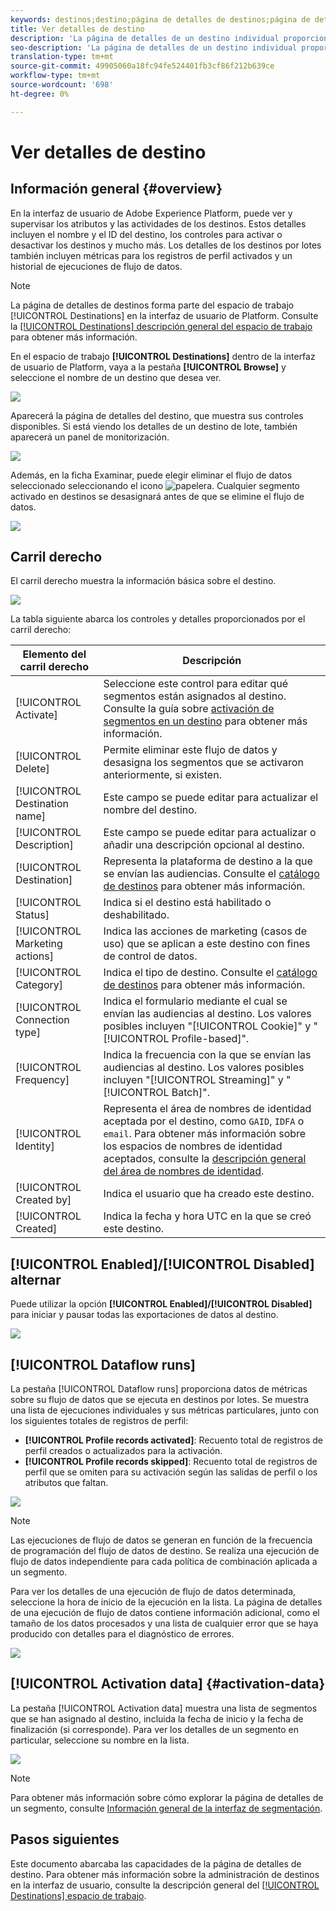 ```yaml
---
keywords: destinos;destino;página de detalles de destinos;página de detalles de destinos
title: Ver detalles de destino
description: 'La página de detalles de un destino individual proporciona una descripción general de los detalles de destino. Los detalles de destino incluyen el nombre del destino, el ID, los segmentos asignados al destino y los controles para editar la activación y habilitar y deshabilitar el flujo de datos. '
seo-description: 'La página de detalles de un destino individual proporciona una descripción general de los detalles de destino. Los detalles de destino incluyen el nombre del destino, el ID, los segmentos asignados al destino y los controles para editar la activación y habilitar y deshabilitar el flujo de datos. '
translation-type: tm+mt
source-git-commit: 49905060a18fc94fe524401fb3cf86f212b639ce
workflow-type: tm+mt
source-wordcount: '698'
ht-degree: 0%

---
```



# Ver detalles de destino

## Información general {#overview}

En la interfaz de usuario de Adobe Experience Platform, puede ver y supervisar los atributos y las actividades de los destinos. Estos detalles incluyen el nombre y el ID del destino, los controles para activar o desactivar los destinos y mucho más. Los detalles de los destinos por lotes también incluyen métricas para los registros de perfil activados y un historial de ejecuciones de flujo de datos.

>[!NOTE]
>
>La página de detalles de destinos forma parte del espacio de trabajo [!UICONTROL Destinations] en la interfaz de usuario de Platform. Consulte la [[!UICONTROL Destinations] descripción general del espacio de trabajo](./destinations-workspace.md) para obtener más información.

En el espacio de trabajo **[!UICONTROL Destinations]** dentro de la interfaz de usuario de Platform, vaya a la pestaña **[!UICONTROL Browse]** y seleccione el nombre de un destino que desea ver.

![](../assets/ui/details-page/select-destination.png)

Aparecerá la página de detalles del destino, que muestra sus controles disponibles. Si está viendo los detalles de un destino de lote, también aparecerá un panel de monitorización.

![](../assets/ui/details-page/details.png)

Además, en la ficha Examinar, puede elegir eliminar el flujo de datos seleccionado seleccionando el icono ![papelera](../assets/ui/details-page/trash-icon.png). Cualquier segmento activado en destinos se desasignará antes de que se elimine el flujo de datos.

![](../assets/ui/details-page/delete-flow.png)

## Carril derecho

El carril derecho muestra la información básica sobre el destino.

![](../assets/ui/details-page/right-rail.png)

La tabla siguiente abarca los controles y detalles proporcionados por el carril derecho:

| Elemento del carril derecho | Descripción |
| --- | --- |
| [!UICONTROL Activate] | Seleccione este control para editar qué segmentos están asignados al destino. Consulte la guía sobre [activación de segmentos en un destino](./activate-destinations.md) para obtener más información. |
| [!UICONTROL Delete] | Permite eliminar este flujo de datos y desasigna los segmentos que se activaron anteriormente, si existen. |
| [!UICONTROL Destination name] | Este campo se puede editar para actualizar el nombre del destino. |
| [!UICONTROL Description] | Este campo se puede editar para actualizar o añadir una descripción opcional al destino. |
| [!UICONTROL Destination] | Representa la plataforma de destino a la que se envían las audiencias. Consulte el [catálogo de destinos](../catalog/overview.md) para obtener más información. |
| [!UICONTROL Status] | Indica si el destino está habilitado o deshabilitado. |
| [!UICONTROL Marketing actions] | Indica las acciones de marketing (casos de uso) que se aplican a este destino con fines de control de datos. |
| [!UICONTROL Category] | Indica el tipo de destino. Consulte el [catálogo de destinos](../catalog/overview.md) para obtener más información. |
| [!UICONTROL Connection type] | Indica el formulario mediante el cual se envían las audiencias al destino. Los valores posibles incluyen &quot;[!UICONTROL Cookie]&quot; y &quot;[!UICONTROL Profile-based]&quot;. |
| [!UICONTROL Frequency] | Indica la frecuencia con la que se envían las audiencias al destino. Los valores posibles incluyen &quot;[!UICONTROL Streaming]&quot; y &quot;[!UICONTROL Batch]&quot;. |
| [!UICONTROL Identity] | Representa el área de nombres de identidad aceptada por el destino, como `GAID`, `IDFA` o `email`. Para obtener más información sobre los espacios de nombres de identidad aceptados, consulte la [descripción general del área de nombres de identidad](../../identity-service/namespaces.md). |
| [!UICONTROL Created by] | Indica el usuario que ha creado este destino. |
| [!UICONTROL Created] | Indica la fecha y hora UTC en la que se creó este destino. |

## [!UICONTROL Enabled]/[!UICONTROL Disabled] alternar

Puede utilizar la opción **[!UICONTROL Enabled]/[!UICONTROL Disabled]** para iniciar y pausar todas las exportaciones de datos al destino.

![](../assets/ui/details-page/enable-disable.png)

## [!UICONTROL Dataflow runs]

La pestaña [!UICONTROL Dataflow runs] proporciona datos de métricas sobre su flujo de datos que se ejecuta en destinos por lotes. Se muestra una lista de ejecuciones individuales y sus métricas particulares, junto con los siguientes totales de registros de perfil:

* **[!UICONTROL Profile records activated]**: Recuento total de registros de perfil creados o actualizados para la activación.
* **[!UICONTROL Profile records skipped]**: Recuento total de registros de perfil que se omiten para su activación según las salidas de perfil o los atributos que faltan.

![](../assets/ui/details-page/dataflow-runs.png)

>[!NOTE]
>
>Las ejecuciones de flujo de datos se generan en función de la frecuencia de programación del flujo de datos de destino. Se realiza una ejecución de flujo de datos independiente para cada política de combinación aplicada a un segmento.

Para ver los detalles de una ejecución de flujo de datos determinada, seleccione la hora de inicio de la ejecución en la lista. La página de detalles de una ejecución de flujo de datos contiene información adicional, como el tamaño de los datos procesados y una lista de cualquier error que se haya producido con detalles para el diagnóstico de errores.

![](../assets/ui/details-page/dataflow.png)

## [!UICONTROL Activation data] {#activation-data}

La pestaña [!UICONTROL Activation data] muestra una lista de segmentos que se han asignado al destino, incluida la fecha de inicio y la fecha de finalización (si corresponde). Para ver los detalles de un segmento en particular, seleccione su nombre en la lista.

![](../assets/ui/details-page/activation-data.png)

>[!NOTE]
>
>Para obtener más información sobre cómo explorar la página de detalles de un segmento, consulte [Información general de la interfaz de segmentación](../../segmentation/ui/overview.md#segment-details).

## Pasos siguientes

Este documento abarcaba las capacidades de la página de detalles de destino. Para obtener más información sobre la administración de destinos en la interfaz de usuario, consulte la descripción general del [[!UICONTROL Destinations] espacio de trabajo](./destinations-workspace.md).